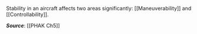 Stability in an aircraft affects two areas significantly: [[Maneuverability]] and [[Controllability]].

***Source***: [[PHAK Ch5]]